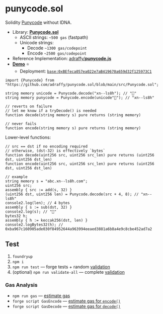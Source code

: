 # punycode.sol

Solidity [Punycode](https://datatracker.ietf.org/doc/html/rfc3492) without IDNA.
* Library: [**Punycode.sol**](./src/Punycode.sol)
	* ASCII strings: `~500 gas` (fastpath)
	* Unicode strings:
		* Decode `~1300 gas/codepoint`
		* Encode `~2500 gas/codepoint`
* Reference Implementation: [adraffy/**punycode.js**](https://github.com/adraffy/punycode.js/)
* [**Demo**](https://adraffy.github.io/punycode.sol/test/demo.html) ⭐
	*  Deployment: [`base:0xBEfeca057ea022e7aB419670a659d32f125973C1`](https://basescan.org/address/0xBEfeca057ea022e7aB419670a659d32f125973C1#code)

```solidity
import {Punycode} from "https://github.com/adraffy/punycode.sol/blob/main/src/Punycode.sol";

string memory unicode = Punycode.decode("xn--ls8h"); // "💩"
string memory punycode = Punycode.encode(unicode"💩"); // "xn--ls8h"

// reverts on failure
// let me know if a tryDecode() is needed
function decode(string memory s) pure returns (string memory) 

// never fails
function encode(string memory s) pure returns (string memory)
```

Lower-level functions:
```solidity
// src == dst if no encoding required
// otherwise, (dst-32) is effectively `bytes`
function decode(uint256 src, uint256 src_len) pure returns (uint256 dst, uint256 dst_len)
function encode(uint256 src, uint256 src_len) pure returns (uint256 dst, uint256 dst_len)

// example
string memory s = "abc.xn--ls8h.com";
uint256 src;
assembly { src := add(s, 32) }
(uint256 dst, uint256 len) = Punycode.decode(src + 4, 8); // "xn--ls8h"
console2.log(len); // 4 bytes
assembly { s := sub(dst, 32) }
console2.log(s); // "💩"
bytes32 h;
assembly { h := keccak256(dst, len) }
console2.logBytes32(h); // 0xba967c160905ade030f84952644a963994eeaed3881a6b8a4e9c8cbe452ad7a2
```

## Test

1. `foundryup`
1. `npm i`
1. `npm run test` — forge tests + random [validation](./test/test.js)
1. (optional) `npm run validate-all` — complete [validation](./test/test.js)

### Gas Analysis

* `npm run gas` — [estimate gas](./test/gas.js)
* `forge script GasEncode` — [estimate gas for `encode()`](./script/GasEncode.s.sol)
* `forge script GasDecode` — [estimate gas for `decode()`](./script/GasDecode.s.sol)
